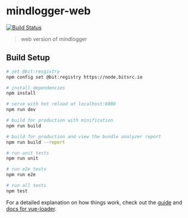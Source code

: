 # mindlogger-web

[![Build Status](https://travis-ci.org/ChildMindInstitute/mindlogger-web.svg?branch=master)](https://travis-ci.org/ChildMindInstitute/mindlogger-web)

> web version of mindlogger

## Build Setup

``` bash
# set @bit:resgistry
npm config set @bit:registry https://node.bitsrc.io

# install dependencies
npm install

# serve with hot reload at localhost:8080
npm run dev

# build for production with minification
npm run build

# build for production and view the bundle analyzer report
npm run build --report

# run unit tests
npm run unit

# run e2e tests
npm run e2e

# run all tests
npm test
```

For a detailed explanation on how things work, check out the [guide](http://vuejs-templates.github.io/webpack/) and [docs for vue-loader](http://vuejs.github.io/vue-loader).
